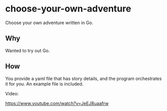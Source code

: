 # choose-your-own-adventure

Choose your own adventure written in Go.

## Why

Wanted to try out Go.

## How

You provide a yaml file that has story details, and the program orchestrates it for you.
An example file is included.

Video:

https://www.youtube.com/watch?v=JeEJ8uaafrw

